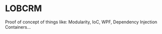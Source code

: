 # LOBCRM

Proof of concept of things like: Modularity, IoC, WPF, Dependency Injection Containers...
